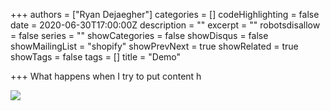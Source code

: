 +++
authors = ["Ryan Dejaegher"]
categories = []
codeHighlighting = false
date = 2020-06-30T17:00:00Z
description = ""
excerpt = ""
robotsdisallow = false
series = ""
showCategories = false
showDisqus = false
showMailingList = "shopify"
showPrevNext = true
showRelated = true
showTags = false
tags = []
title = "Demo"

+++
What happens when I try to put content h

![](https://res.cloudinary.com/damfsuupo/image/upload/f_auto,c_scale,w_auto:100,dpr_auto/v1593522723/Ryan%20Test/Screen_Shot_2020-06-30_at_8.56.22_AM_y6cfmj.png)